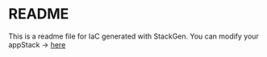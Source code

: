 # README
This is a readme file for IaC generated with StackGen.
You can modify your appStack -> [here](http://main.dev.stackgen.com/appstacks/a1470d28-0568-41c9-aca6-8e2b3cd4daf1)
